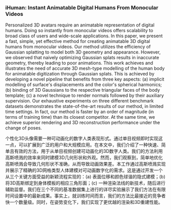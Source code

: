 ### iHuman: Instant Animatable Digital Humans From Monocular Videos

Personalized 3D avatars require an animatable representation of digital humans. Doing so instantly from monocular videos offers scalability to broad class of users and wide-scale applications. In this paper, we present a fast, simple, yet effective method for creating animatable 3D digital humans from monocular videos. Our method utilizes the efficiency of Gaussian splatting to model both 3D geometry and appearance. However, we observed that naively optimizing Gaussian splats results in inaccurate geometry, thereby leading to poor animations. This work achieves and illustrates the need of accurate 3D mesh-type modelling of the human body for animatable digitization through Gaussian splats. This is achieved by developing a novel pipeline that benefits from three key aspects: (a) implicit modelling of surface's displacements and the color's spherical harmonics; (b) binding of 3D Gaussians to the respective triangular faces of the body template; (c) a novel technique to render normals followed by their auxiliary supervision. Our exhaustive experiments on three different benchmark datasets demonstrates the state-of-the-art results of our method, in limited time settings. In fact, our method is faster by an order of magnitude (in terms of training time) than its closest competitor. At the same time, we achieve superior rendering and 3D reconstruction performance under the change of poses.

个性化3D头像需要一种可动画化的数字人类表现形式。通过单目视频即时实现这一点，可以扩展到广泛的用户和大规模应用。在本文中，我们介绍了一种快速、简单且有效的方法，用于从单目视频创建可动画化的3D数字人类。我们的方法利用高斯喷溅的效率来同时建模3D几何形状和外观。然而，我们观察到，简单地优化高斯喷溅会导致几何形状不准确，从而导致动画效果差。本工作通过高斯喷溅实现并展示了精确的3D网格类型人体建模对可动画数字化的需求。这是通过开发一个从三个关键方面受益的新颖流程实现的：(a) 表面位移和颜色球谐的隐式建模；(b) 将3D高斯绑定到身体模板的相应三角形面；(c) 一种渲染法线的新技术，随后进行辅助监督。我们在三个不同的基准数据集上进行的详尽实验展示了我们方法在有限时间设置中的最新成果。事实上，就训练时间而言，我们的方法比最接近的竞争者快一个数量级。同时，在姿势变化下，我们实现了更优越的渲染和3D重建性能。

